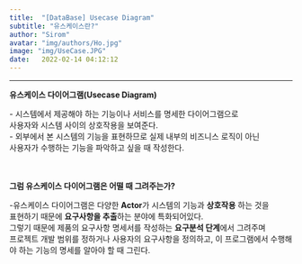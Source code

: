 ```yaml
---
title:  "[DataBase] Usecase Diagram"
subtitle: "유스케이스란?"
author: "Sirom"
avatar: "img/authors/Ho.jpg"
image: "img/UseCase.JPG"
date:   2022-02-14 04:12:12
---
```

***

<b class="topic">유스케이스 다이어그램(Usecase Diagram)</b>
<p class="content">
  - 시스템에서 제공해야 하는 기능이나 서비스를 명세한 다이어그램으로<br>
   사용자와 시스템 사이의 상호작용을 보여준다.<br>
  - 외부에서 본 시스템의 기능을 표현하므로 실제 내부의 비즈니스 로직이 아닌<br>
   사용자가 수행하는 기능을 파악하고 싶을 때 작성한다.
</p>
<br>
<br>
<b class="topic">그럼 유스케이스 다이어그램은 어떨 때 그려주는가?</b>
<p class="content">-유스케이스 다이어그램은 다양한 <b>Actor</b>가 시스템의 기능과 <b>상호작용</b> 하는 것을<br> 
   표현하기 때문에 <b>요구사항을 추출</b>하는 분야에 특화되어있다.<br>
   그렇기 때문에 제품의 요구사항 명세서를 작성하는 <b>요구분석 단계</b>에서 그려주며<br>
   프로젝트 개발 범위를 정하거나 사용자의 요구사항을 정의하고, 이 프로그램에서 수행해야 하는 기능의 명세를 알아야 할 때 그린다.
</p>
